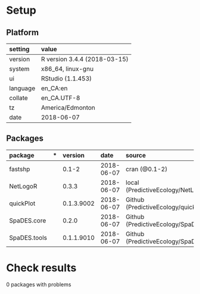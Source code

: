# Setup

## Platform

|setting  |value                        |
|:--------|:----------------------------|
|version  |R version 3.4.4 (2018-03-15) |
|system   |x86_64, linux-gnu            |
|ui       |RStudio (1.1.453)            |
|language |en_CA:en                     |
|collate  |en_CA.UTF-8                  |
|tz       |America/Edmonton             |
|date     |2018-06-07                   |

## Packages

|package      |*  |version    |date       |source                                          |
|:------------|:--|:----------|:----------|:-----------------------------------------------|
|fastshp      |   |0.1-2      |2018-06-07 |cran (@0.1-2)                                   |
|NetLogoR     |   |0.3.3      |2018-06-07 |local (PredictiveEcology/NetLogoR@017dfe5)      |
|quickPlot    |   |0.1.3.9002 |2018-06-07 |Github (PredictiveEcology/quickPlot@d26bb6e)    |
|SpaDES.core  |   |0.2.0      |2018-06-07 |Github (PredictiveEcology/SpaDES.core@2b36fef)  |
|SpaDES.tools |   |0.1.1.9010 |2018-06-07 |Github (PredictiveEcology/SpaDES.tools@dee5890) |

# Check results

0 packages with problems




